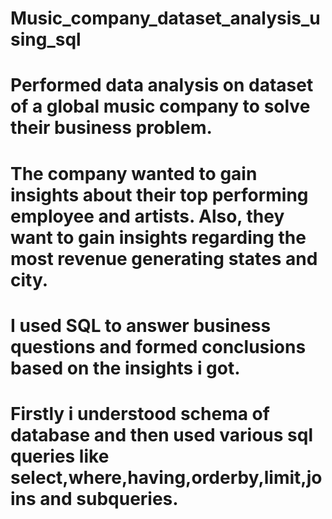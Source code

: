 # Music_company_dataset_analysis_using_sql


# Performed data analysis on dataset of a global music company to solve their business problem.


# The company wanted to gain insights about their top performing employee and artists. Also, they want to gain insights regarding the most revenue generating states and city.


# I used SQL to answer business questions and formed conclusions based on the insights i got.


# Firstly i understood schema of database and then used various sql queries like select,where,having,orderby,limit,joins and subqueries.
